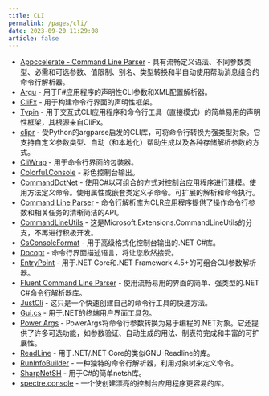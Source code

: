 ```yaml
---
title: CLI
permalink: /pages/cli/
date: 2023-09-20 11:29:08
article: false
---
```

- [Appccelerate - Command Line Parser](https://appccelerate.github.io/commandlineparser.html)  - 具有流畅定义语法、不同参数类型、必需和可选参数、值限制、别名、类型转换和半自动使用帮助消息组合的命令行解析器。 
- [Argu](https://github.com/fsprojects/Argu)  - 用于F#应用程序的声明性CLI参数和XML配置解析器。 
- [CliFx](https://github.com/Tyrrrz/CliFx)  - 用于构建命令行界面的声明性框架。 
- [Typin](https://github.com/adambajguz/Typin)  - 用于交互式CLI应用程序和命令行工具（直接模式）的简单易用的声明性框架，其根源来自CliFx。 
- [clipr](https://github.com/nemec/clipr)  - 受Python的argparse启发的CLI库，可将命令行转换为强类型对象。它支持自定义参数类型、自动（和本地化）帮助生成以及各种存储解析参数的方式。 
- [CliWrap](https://github.com/Tyrrrz/CliWrap)  - 用于命令行界面的包装器。 
- [Colorful.Console](https://github.com/tomakita/Colorful.Console)  - 彩色控制台输出。 
- [CommandDotNet](https://github.com/bilal-fazlani/commanddotnet)  - 使用C#以可组合的方式对控制台应用程序进行建模。使用方法定义命令。使用属性或嵌套类定义子命令。可扩展的解析和命令执行。 
- [Command Line Parser](https://github.com/commandlineparser/commandline)  - 命令行解析库为CLR应用程序提供了操作命令行参数和相关任务的清晰简洁的API。 
- [CommandLineUtils](https://github.com/natemcmaster/CommandLineUtils)  - 这是Microsoft.Extensions.CommandLineUtils的分支，不再进行积极开发。 
- [CsConsoleFormat](https://github.com/Athari/CsConsoleFormat)  - 用于高级格式化控制台输出的.NET C#库。 
- [Docopt](https://github.com/docopt/docopt.net)  - 命令行界面描述语言，将让您欣然接受。 
- [EntryPoint](https://github.com/Nick-Lucas/EntryPoint)  - 用于.NET Core和.NET Framework 4.5+的可组合CLI参数解析器。 
- [Fluent Command Line Parser](https://github.com/fclp/fluent-command-line-parser)  - 使用流畅易用的界面的简单、强类型的.NET C#命令行解析器库。 
- [JustCli](https://github.com/jden123/JustCli)  - 这只是一个快速创建自己的命令行工具的快速方法。 
- [Gui.cs](https://github.com/migueldeicaza/gui.cs)  - 用于.NET的终端用户界面工具包。 
- [Power Args](https://github.com/adamabdelhamed/PowerArgs)  - PowerArgs将命令行参数转换为易于编程的.NET对象。它还提供了许多可选功能，如参数验证、自动生成的用法、制表符完成和丰富的可扩展性。 
- [ReadLine](https://github.com/tonerdo/readline)  - 用于.NET/.NET Core的类似GNU-Readline的库。 
- [RunInfoBuilder](https://github.com/rushfive/RunInfoBuilder)  - 一种独特的命令行解析器，利用对象树来定义命令。 
- [SharpNetSH](https://github.com/rpetz/SharpNetSH)  - 用于C#的简单netsh库。 
- [spectre.console](https://github.com/spectresystems/spectre.console)  - 一个使创建漂亮的控制台应用程序更容易的库。